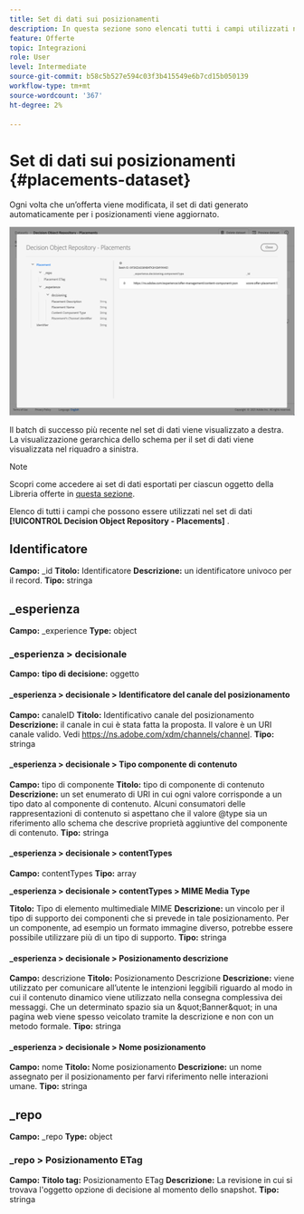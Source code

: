 ```yaml
---
title: Set di dati sui posizionamenti
description: In questa sezione sono elencati tutti i campi utilizzati nel set di dati esportato per i posizionamenti.
feature: Offerte
topic: Integrazioni
role: User
level: Intermediate
source-git-commit: b58c5b527e594c03f3b415549e6b7cd15b050139
workflow-type: tm+mt
source-wordcount: '367'
ht-degree: 2%

---
```


# Set di dati sui posizionamenti {#placements-dataset}

Ogni volta che un’offerta viene modificata, il set di dati generato automaticamente per i posizionamenti viene aggiornato.

![](../../assets/dataset-placements.png)

Il batch di successo più recente nel set di dati viene visualizzato a destra. La visualizzazione gerarchica dello schema per il set di dati viene visualizzata nel riquadro a sinistra.

>[!NOTE]
>
>Scopri come accedere ai set di dati esportati per ciascun oggetto della Libreria offerte in [questa sezione](../export-catalog/access-dataset.md).

Elenco di tutti i campi che possono essere utilizzati nel set di dati **[!UICONTROL Decision Object Repository - Placements]** .

<!--A placement describes a location or place in a personalized message. It is used to set technical constraints for content that the personalization decision supplies. The placement also represents a request to produce certain types of metrics when an experience event is produced where this placement is involved. For instance, the placement facilitates a personalized clickable image inside an email shown to an end-user. The placement may for instance request from the assembled experience that the click on its image gets reported in an experience event with a metric https://ns.adobe.com/xdm/data/metrics/web/linkclicks and a reference to this placement.-->

## Identificatore

**Campo:** _id 
**Titolo:** Identificatore 
**Descrizione:** un identificatore univoco per il record.
**Tipo:** stringa

## _esperienza

**Campo:** _experience 
**Type:** object

### _esperienza > decisionale

**Campo:** 
**tipo di decisione:** oggetto

#### _esperienza > decisionale > Identificatore del canale del posizionamento

**Campo:** canaleID 
**Titolo:** Identificativo canale del posizionamento 
**Descrizione:** il canale in cui è stata fatta la proposta. Il valore è un URI canale valido. Vedi https://ns.adobe.com/xdm/channels/channel.
**Tipo:** stringa

#### _esperienza > decisionale > Tipo componente di contenuto

**Campo:** tipo di componente 
**Titolo:** tipo di componente di contenuto 
**Descrizione:** un set enumerato di URI in cui ogni valore corrisponde a un tipo dato al componente di contenuto. Alcuni consumatori delle rappresentazioni di contenuto si aspettano che il valore @type sia un riferimento allo schema che descrive proprietà aggiuntive del componente di contenuto.
**Tipo:** stringa

#### _esperienza > decisionale > contentTypes

**Campo:** contentTypes 
**Tipo:** array

**_esperienza > decisionale > contentTypes > MIME Media Type**

**Titolo:** Tipo di elemento multimediale MIME 
**Descrizione:** un vincolo per il tipo di supporto dei componenti che si prevede in tale posizionamento. Per un componente, ad esempio un formato immagine diverso, potrebbe essere possibile utilizzare più di un tipo di supporto.
**Tipo:** stringa

#### _esperienza > decisionale > Posizionamento descrizione

**Campo:** descrizione 
**Titolo:** Posizionamento Descrizione 
**Descrizione:** viene utilizzato per comunicare all’utente le intenzioni leggibili riguardo al modo in cui il contenuto dinamico viene utilizzato nella consegna complessiva dei messaggi. Che un determinato spazio sia un \&quot;Banner\&quot; in una pagina web viene spesso veicolato tramite la descrizione e non con un metodo formale.
**Tipo:** stringa

#### _esperienza > decisionale > Nome posizionamento

**Campo:** nome 
**Titolo:** Nome posizionamento 
**Descrizione:** un nome assegnato per il posizionamento per farvi riferimento nelle interazioni umane.
**Tipo:** stringa

## _repo

**Campo:** _repo 
**Type:** object

### _repo > Posizionamento ETag

**Campo:** 
**Titolo tag:** Posizionamento ETag 
**Descrizione:** La revisione in cui si trovava l&#39;oggetto opzione di decisione al momento dello snapshot.
**Tipo:** stringa
